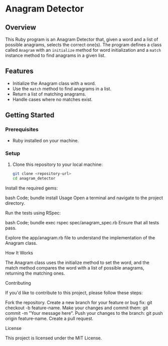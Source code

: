 
# Anagram Detector

## Overview

This Ruby program is an Anagram Detector that, given a word and a list of possible anagrams, selects the correct one(s). The program defines a class called `Anagram` with an `initialize` method for word initialization and a `match` instance method to find anagrams in a given list.

## Features

- Initialize the Anagram class with a word.
- Use the `match` method to find anagrams in a list.
- Return a list of matching anagrams.
- Handle cases where no matches exist.

## Getting Started

### Prerequisites

- Ruby installed on your machine.

### Setup

1. Clone this repository to your local machine:

   ```bash
   git clone <repository-url>
   cd anagram_detector
Install the required gems:

bash
Code;
bundle install
Usage
Open a terminal and navigate to the project directory.

Run the tests using RSpec:

bash
Code;
bundle exec rspec spec/anagram_spec.rb
Ensure that all tests pass.

Explore the app/anagram.rb file to understand the implementation of the Anagram class.

How It Works

The Anagram class uses the initialize method to set the word, and the match method compares the word with a list of possible anagrams, returning the matching ones.

Contributing

If you'd like to contribute to this project, please follow these steps:

Fork the repository.
Create a new branch for your feature or bug fix: git checkout -b feature-name.
Make your changes and commit them: git commit -m "Your message here".
Push your changes to the branch: git push origin feature-name.
Create a pull request.

License

This project is licensed under the MIT License.
